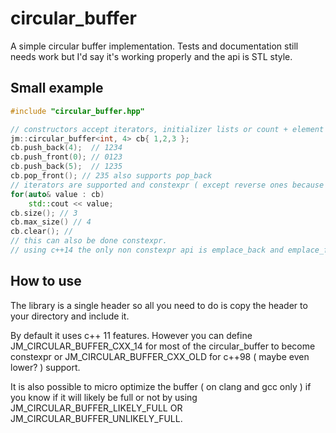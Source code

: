 # circular_buffer
A simple circular buffer implementation.
Tests and documentation still needs work but I'd say it's working properly and the api is STL style.

## Small example
```c++
#include "circular_buffer.hpp"

// constructors accept iterators, initializer lists or count + element
jm::circular_buffer<int, 4> cb{ 1,2,3 };
cb.push_back(4);  // 1234
cb.push_front(0); // 0123
cb.push_back(5);  // 1235
cb.pop_front(); // 235 also supports pop_back
// iterators are supported and constexpr ( except reverse ones because std::reverse_iterator ) 
for(auto& value : cb)
    std::cout << value; 
cb.size(); // 3
cb.max_size() // 4
cb.clear(); // 
// this can also be done constexpr.
// using c++14 the only non constexpr api is emplace_back and emplace_front
```

## How to use
The library is a single header so all you need to do is copy the header to your directory and include it.

By default it uses c++ 11 features. However you can define JM_CIRCULAR_BUFFER_CXX_14 for most of the circular_buffer to become constexpr or JM_CIRCULAR_BUFFER_CXX_OLD for c++98 ( maybe even lower? ) support.

It is also possible to micro optimize the buffer ( on clang and gcc only ) if you know if it will likely be full or not by using JM_CIRCULAR_BUFFER_LIKELY_FULL OR JM_CIRCULAR_BUFFER_UNLIKELY_FULL.
